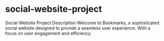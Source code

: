 # social-website-project
Social Website Project Description  Welcome to Bookmarks, a sophisticated social website designed to provide a seamless user experience. With a focus on user engagement and efficiency.
